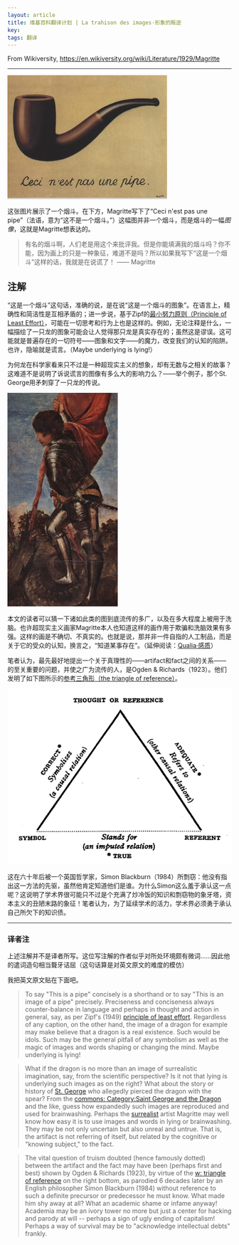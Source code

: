```yaml
---
layout: article
title: 维基百科翻译计划 | La trahison des images·形象的叛逆
key: 
tags: 翻译
---
```


From Wikiversity, <https://en.wikiversity.org/wiki/Literature/1929/Magritte>

---

![形象的叛逆](/assets/images/2018-08-14-this-is-not-a-pipe.jpg)

这张图片展示了一个烟斗。在下方，Magritte写下了“Ceci n'est pas une pipe”（法语，意为“这不是一个烟斗。”）这幅图并非一个烟斗，而是烟斗的一幅*图像*，这就是Magritte想表达的。

> 有名的烟斗啊，人们老是用这个来批评我。但是你能填满我的烟斗吗？你不能，因为画上的只是一种象征，难道不是吗？所以如果我写下“这是一个烟斗”这样的话，我就是在说谎了！ —— Magritte

<!--more-->

## 注解

“这是一个烟斗”这句话，准确的说，是在说“这是一个烟斗的图象”。在语言上，精确性和简洁性是互相矛盾的；进一步说，基于Zipf的[最小努力原则（Principle of Least Effort）](https://en.wikipedia.org/wiki/principle_of_least_effort)，可能在一切思考和行为上也是这样的。例如，无论注释是什么，一幅描绘了一只龙的图象可能会让人觉得那只龙是真实存在的；虽然这是谬误。这可能就是普遍存在的一切符号——图象和文字——的魔力，改变我们的认知的陷阱。也许，隐喻就是谎言。（Maybe underlying is lying!）

为何龙在科学家看来只不过是一种超现实主义的想象，却有无数与之相关的故事？这难道不是说明了诉说谎言的图像有多么大的影响力么？——举个例子，那个St. George用矛刺穿了一只龙的传说。

![Saint George and the Dragon](/assets/images/2018-08-14-this-is-not-a-pipe(2).jpg)

本文的读者可以猜一下诸如此类的图到底流传的多广，以及在多大程度上被用于洗脑。也许超现实主义画家Magritte本人也知道这样的画作用于欺骗和洗脑效果有多强。这样的画是不确切、不真实的。也就是说，那并非一件自指的人工制品，而是关于它的受众的认知，换言之，“知道某事存在”。（延伸阅读：[Qualia·感质](2018-07-29-wiki-qualia.md)）

笔者认为，最先最好地提出一个关于真理性的——artifact和fact之间的关系——的至关重要的问题，并使之广为流传的人，是Ogden & Richards（1923）。他们发明了如下图所示的[参考三角形（the triangle of reference）](https://en.wikipedia.org/wiki/triangle_of_reference)。

![the triangle of reference](/assets/images/2018-08-14-this-is-not-a-pipe(3).png)

这在六十年后被一个英国哲学家，Simon Blackburn（1984）所剽窃：他没有指出这一方法的先驱，虽然他肯定知道他们是谁。为什么Simon这么羞于承认这一点呢？这说明了学术界很可能只不过是个充满了炒冷饭的知识和剽窃物的象牙塔，资本主义的丑陋末路的象征！笔者认为，为了延续学术的活力，学术界必须勇于承认自己所欠下的知识债。

---

### 译者注

上述注解并不是译者所写。这位写注解的作者似乎对所处环境颇有微词……因此他的遣词造句相当聱牙诘屈（这句话算是对英文原文的难度的模仿）

我把英文原文贴在下面吧。

> To say "This is a pipe" concisely is a shorthand or to say "This is an image of a pipe" precisely. Preciseness and conciseness always counter-balance in language and perhaps in thought and action in general, say, as per Zipf's (1949) [principle of least effort](https://en.wikipedia.org/wiki/principle_of_least_effort). Regardless of any caption, on the other hand, the image of a dragon for example may make believe that a dragon is a real existence. Such would be idols. Such may be the general pitfall of any symbolism as well as the magic of images and words shaping or changing the mind. Maybe underlying is lying! 

> What if the dragon is no more than an image of surrealistic imagination, say, from the scientific perspective? Is it not that lying is underlying such images as on the right? What about the story or history of [St. George](https://en.wikipedia.org/wiki/St._George) who allegedly pierced the dragon with the spear? From the [commons: Category:Saint George and the Dragon](https://commons.wikimedia.org/wiki/Category:Saint_George_and_the_Dragon) and the like, guess how expandedly such images are reproduced and used for brainwashing. Perhaps the [surrealist](https://en.wikipedia.org/wiki/surrealism) artist Magritte may well know how easy it is to use images and words in lying or brainwashing. They may be not only uncertain but also unreal and untrue. That is, the artifact is not referring of itself, but related by the cognitive or "knowing subject," to the fact. 

> The vital question of truism doubted (hence famously dotted) between the artifact and the fact may have been (perhaps first and best) shown by Ogden & Richards (1923), by virtue of the [w: triangle of reference](https://en.wikipedia.org/wiki/triangle_of_reference) on the right bottom, as parodied 6 decades later by an English philosopher Simon Blackburn (1984) without reference to such a definite precursor or predecessor he must know. What made him shy away at all? What an academic shame or infame anyway! Academia may be an ivory tower no more but just a center for hacking and parody at will -- perhaps a sign of ugly ending of capitalism! Perhaps a way of survival may be to "acknowledge intellectual debts" frankly. 